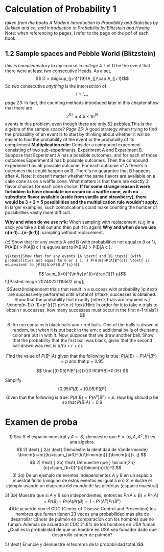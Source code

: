 # Calculation of Probability 1 
*taken from the books A Modern Introduction to Probability and Statistics by Dekken and co, and Introduction to Probability by Blitzstein and Hwang*
Note: when referencing to pages, I refer to the page on the pdf of each book.
## 1.2 Sample spaces and Pebble World (Blitzstein)
*this is complementary to my course in college*
4. Let D be the event that there were at least two consecutive Heads. As a set,
	$$ D = \bigcup_{j=1}^{9}(A_{j}\cap A_{j+1})$$
	So two consecutive *anything* is the intersection of: $$ i\cap i_{++}$$
*page 23:* In fact, the counting methods introduced later in this chapter show that there are $$2^{52} \approx 4.5 \times 10^{15} $$ events in this problem, even though there are only 52 pebbles.This is the algebra of the sample space? 
*Page 25:* A good strategy when trying to find the probability of an event is to start by thinking about whether it will be easier to find the probability of the event or the probability of its complement
**Multiplication rule:** Consider a compound experiment consisting of two sub-experiments, Experiment A and Experiment B. Suppose that Experiment A has a possible outcomes, and for each of those outcomes Experiment B has b possible outcomes. Then the compound experiment has ab possible outcome. For each outcome of A there's n outcomes that could happen on B. There's no guarantee that B happens after A. 
	Note: It doesn’t matter whether the same flavors are available on a cake cone as on a waffle cone. What matters is that there are exactly 3 flavor choices for each cone choice. **If for some strange reason it were forbidden to have chocolate ice cream on a waffle cone, with no substitute flavor available (aside from vanilla and strawberry), there would be 3 + 2 = 5 possibilities and the multiplication rule wouldn’t apply.** In larger examples, such complications could make counting the number of possibilities vastly more difficult.

**Why and when do we use n^k:** When sampling with replacement (e.g in a sack you take a ball out and then put it in again) 
**Why and when do we use n(n-1)...(n-(k-1))**: sampling without replacement.

(c) Show that for any events A and B (with probabilities not equal to 0 or 1), P(A|B) > P(A|B c ) is equivalent to P(B|A) > P(B|A c ).

	$$\text{Show that for any events }A \text{ and }B \text{ (with probabilities not equal to 0 or 1 ), } P(A|B)>P(A|B^{c}) \text{ is equivalent to }P(B|A)>P(B|A^{c})$$

$$ \sum_{i=0}^{\infty}p^{i}=\frac{1}{1-p}$$
![[Pasted image 20240221110502.png]]
$$\text{Independent trials that result in a success with probability }p \text{ are successively performed until a total of }r\text{ successes is obtained. Show that the probability that exactly }n\text{ trials are required is } \binom{n-1}{r-1}=p^{r}(1-p)^{n-r} 
\text{Hint: In order for it to take n trials to obtain r successes, how many successes must occur in the first n-1 trials?}
$$

6. An urn contains b black balls and r red balls. One of the balls is drawn at random, but when it is put back in the urn, c additional balls of the same color are put in with it. Now, suppose that we draw another ball. Show that the probability that the first ball was black, given that the second ball drawn was red, is b/(b + r + c).
$$$$


$$\text{Find the value of }P(B^{c}|A) \text{ given that the following is true: } P(A|B) = P(A^{c}|B^{c})=p \text{ and that p = 0.95}$$

$$ \frac{(0.05)P(B^{c})}{(0.90)P(B)+0.05} $$

Simplify $$ (0.95)P(B)+(0.05)P(B^{c}) $$ 
$$ \text{Given that the following is true: } P(A|B) = P(A^{c}|B^{c})=p \text{. How big should p be so that }P(B|A) = 0.9$$



# Examen de proba 

$$ 1) \text{ Sea } S \text{ el espacio muestral y } A \subset S, \text{ demuestre que } F=\{\emptyset,A,A^{c},S\} \text{ es una algebra.} $$ $$ 2) \text{ } 2a) \text{ Demuestre la identidad de Vandermonde} \binom{n+m}{k}=\sum_{j=0}^{k}\binom{m}{j}\binom{n}{k-j}.$$
$$ 2) \text{ } 2b) \text{ Demuestre que } \binom{2n}{n}=\sum_{k=0}^{n}\binom{n}{k}^2.$$
$$ 3) \text{ } 3a) \text{ De un ejemplo de eventos independientes } A \text{ y }B \text{ en un espacio muestral finito (ninguno de estos eventos es igual a } \emptyset \text{ o } S. \text{ e ilustre el ejemplo usando un diagrama del mundo de las piedritas (espacio muestral)}  $$

$$ 3) \text{ } 3b) \text{ Muestre que si } A \text{ y } B \text{ son independientes, entonces } Pr(A\cup B)=Pr(A)+Pr(B)-Pr(A)Pr(B)=1-Pr(A^{c})Pr(B^{c})$$
$$ 4) \text{De acuerdo con el CDC (Center of Disease Control and Prevention) los hombres que fuman tienen 23 veces una probabilidad más alta de desarrollar cáncer de pulmón en comparación con los hombres que no fuman. Además de acuerdo al CDC 21.6% de los hombres en USA fuman. ¿Cuál es la probabiidad de que un hombre en USA sea fumador dado que desarrolló cáncer de pulmón?} $$

$$ $$ 5) \text{ Enuncie y demuestre el teorema de la probabilidad total.}$$
